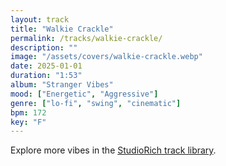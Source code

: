 ```yaml
---
layout: track
title: "Walkie Crackle"
permalink: /tracks/walkie-crackle/
description: ""
image: "/assets/covers/walkie-crackle.webp"
date: 2025-01-01
duration: "1:53"
album: "Stranger Vibes"
mood: ["Energetic", "Aggressive"]
genre: ["lo-fi", "swing", "cinematic"]
bpm: 172
key: "F"
---
```


Explore more vibes in the [StudioRich track library](/tracks/).
